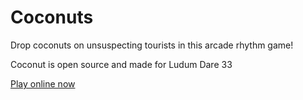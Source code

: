 # Coconuts

Drop coconuts on unsuspecting tourists in this arcade rhythm game!

Coconut is open source and made for Ludum Dare 33

[Play online now](http://congusbongus.itch.io/coconuts)
